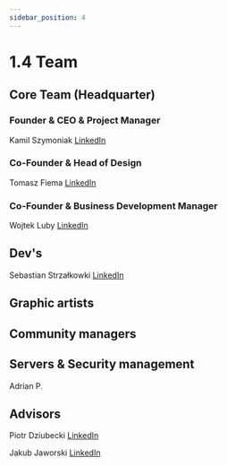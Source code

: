 ```yaml
---
sidebar_position: 4
---
```


# 1.4 Team

## Core Team (Headquarter)
### Founder & CEO & Project Manager
Kamil Szymoniak <a href="https://www.linkedin.com/in/kamil-szymoniak/">LinkedIn</a>

### Co-Founder & Head of Design
Tomasz Fiema <a href="https://www.linkedin.com/in/tomaszfiema/">LinkedIn</a>

### Co-Founder & Business Development Manager
Wojtek Luby <a href="https://www.linkedin.com/in/wojciech-luby/">LinkedIn</a>


## Dev's
Sebastian Strzałkowki <a href="https://www.linkedin.com/in/sebastianstrzalkowski/">LinkedIn</a>

## Graphic artists

## Community managers

## Servers & Security management
Adrian P.

## Advisors

Piotr Dziubecki <a href="https://www.linkedin.com/in/piotrdziubecki/">LinkedIn</a>

Jakub Jaworski <a href="https://www.linkedin.com/in/jjaworskii/">LinkedIn</a>
